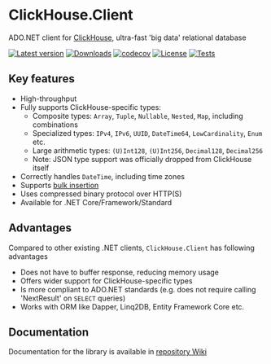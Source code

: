 # ClickHouse.Client

ADO.NET client for [ClickHouse](https://github.com/ClickHouse/ClickHouse), ultra-fast 'big data' relational database

[![Latest version](https://img.shields.io/nuget/v/ClickHouse.Client)](https://www.nuget.org/packages/ClickHouse.Client/)
[![Downloads](https://img.shields.io/nuget/dt/ClickHouse.Client)](https://www.nuget.org/packages/ClickHouse.Client/)
[![codecov](https://codecov.io/gh/DarkWanderer/ClickHouse.Client/graph/badge.svg?token=MRkagqhnRh)](https://codecov.io/gh/DarkWanderer/ClickHouse.Client)
[![License](https://img.shields.io/github/license/DarkWanderer/ClickHouse.Client)](https://github.com/DarkWanderer/ClickHouse.Client/blob/main/LICENSE)
[![Tests](https://github.com/DarkWanderer/ClickHouse.Client/actions/workflows/tests.yml/badge.svg)](https://github.com/DarkWanderer/ClickHouse.Client/actions/workflows/tests.yml)

## Key features

* High-throughput
* Fully supports ClickHouse-specific types:
  * Composite types: `Array`, `Tuple`, `Nullable`, `Nested`, `Map`, including combinations
  * Specialized types: `IPv4`, `IPv6`, `UUID`, `DateTime64`, `LowCardinality`, `Enum` etc.
  * Large arithmetic types: `(U)Int128`, `(U)Int256`, `Decimal128`, `Decimal256`
  * Note: JSON type support was officially dropped from ClickHouse itself
* Correctly handles `DateTime`, including time zones
* Supports [bulk insertion](https://github.com/DarkWanderer/ClickHouse.Client/wiki/Bulk-insertion)
* Uses compressed binary protocol over HTTP(S)
* Available for .NET Core/Framework/Standard

## Advantages

Compared to other existing .NET clients, `ClickHouse.Client` has following advantages 
* Does not have to buffer response, reducing memory usage
* Offers wider support for ClickHouse-specific types
* Is more compliant to ADO.NET standards (e.g. does not require calling 'NextResult' on `SELECT` queries)
* Works with ORM like Dapper, Linq2DB, Entity Framework Core etc.

## Documentation

Documentation for the library is available in [repository Wiki](https://github.com/DarkWanderer/ClickHouse.Client/wiki)
